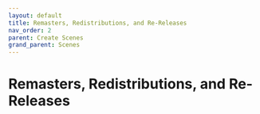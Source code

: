 ```yaml
---
layout: default
title: Remasters, Redistributions, and Re-Releases
nav_order: 2
parent: Create Scenes
grand_parent: Scenes
---
```


# Remasters, Redistributions, and Re-Releases
